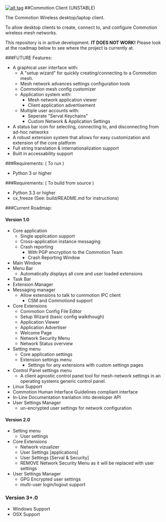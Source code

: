 [![alt tag](http://img.shields.io/badge/maintainer-technosopher-lightgray.svg)](https://github.com/technosopher)
##Commotion Client (UNSTABLE)

The Commotion Wireless desktop/laptop client.

To allow desktop clients to create, connect to, and configure Commotion wireless mesh networks.

This repository is in active development. **IT DOES NOT WORK!** Please look at the roadmap below to see where the project is currently at.  

###FUTURE Features:

  * A graphical user interface with:
	* A "setup wizard" for quickly creating/connecting to a Commotion mesh.
    * Mesh network advances settings configuration tools
	* Commotion mesh config customizer
	* Application system with:
	  * Mesh network application viewer
	  * Client application advertisement
	* Multiple user accounts with:
	  * Seperate "Serval Keychains"
	  * Custom Network & Application Settings
  * A status bar icon for selecting, connecting to, and disconnecting from ad-hoc networks
  * A robust extension system that allows for easy customization and extension of the core platform
  * Full string translation & internationalization support
  * Built in accessability support
  
###Requirements: ( To run )

  * Python 3 or higher

###Requirements: ( To build from source )

  * Python 3.3 or higher
  * cx_freeze (See: build/README.md for instructions)
		
###Current Roadmap:

#### Version 1.0

  * Core application
    * Single application support
    * Cross-application instance messaging
    * Crash reporting 
	  * With PGP encryption to the Commotion Team
      * Crash Reporting Window
  * Main Window
  * Menu Bar
    * Automatically displays all core and user loaded extensions 
  * Task Bar
  * Extension Manager
  * Messaging manager
    * Allow extensions to talk to commotion IPC client
      * CSM and Commotiond support
  * Core Extensions
    * Commotion Config File Editor 
    * Setup Wizard (basic config walkthough)
    * Application Viewer
    * Application Advertiser
    * Welcome Page
	* Network Security Menu
	* Network Status overview 
  * Setting menu
	* Core application settings
	* Extension settings menu
	  * Settings for any extensions with custom settings pages
  * Control Panel settings menu
    * A client agnostic control panel tool for mesh-network settings in an operating systems generic control panel. 
  * Linux Support
  * Commotion Human Interface Guidelines compliant interface 
  * In-Line Documentation tranlation into developer API 
  * User Settings Manager
    * un-encrypted user settings for network configuration

#### Version 2.0

  * Setting menu
	* User settings
  * Core Extensions
    * Network vizualizer 
    * User Settings [applications]
    * User Settings [Serval & Security] 
	* REMOVE Network Security Menu as it will be replaced with user settings
  * User Settings Manager
    * GPG Encrypted user settings
	* multi-user login/logout support
  
### Version 3+.0
  * Windows Support
  * OSX Support
